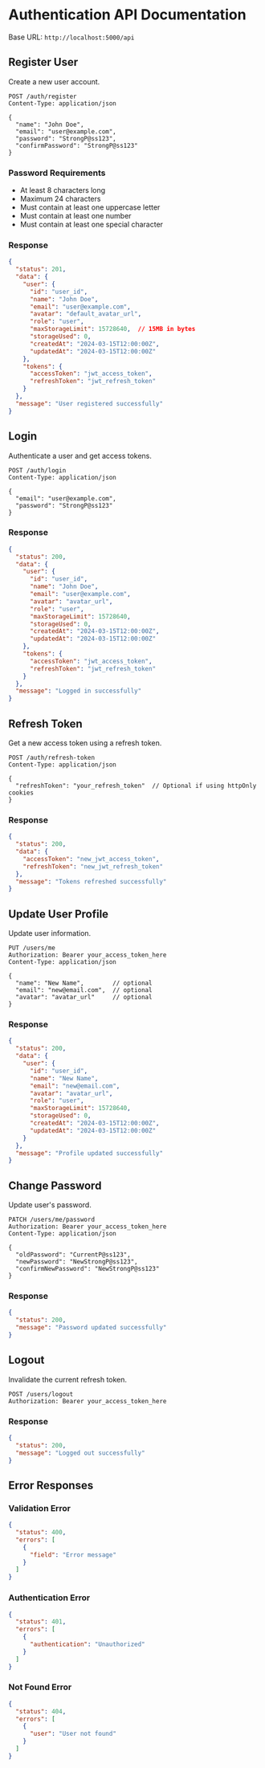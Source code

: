 # Authentication API Documentation

Base URL: `http://localhost:5000/api`

## Register User
Create a new user account.

```http
POST /auth/register
Content-Type: application/json

{
  "name": "John Doe",
  "email": "user@example.com",
  "password": "StrongP@ss123",
  "confirmPassword": "StrongP@ss123"
}
```

### Password Requirements
- At least 8 characters long
- Maximum 24 characters
- Must contain at least one uppercase letter
- Must contain at least one number
- Must contain at least one special character

### Response
```json
{
  "status": 201,
  "data": {
    "user": {
      "id": "user_id",
      "name": "John Doe",
      "email": "user@example.com",
      "avatar": "default_avatar_url",
      "role": "user",
      "maxStorageLimit": 15728640,  // 15MB in bytes
      "storageUsed": 0,
      "createdAt": "2024-03-15T12:00:00Z",
      "updatedAt": "2024-03-15T12:00:00Z"
    },
    "tokens": {
      "accessToken": "jwt_access_token",
      "refreshToken": "jwt_refresh_token"
    }
  },
  "message": "User registered successfully"
}
```

## Login
Authenticate a user and get access tokens.

```http
POST /auth/login
Content-Type: application/json

{
  "email": "user@example.com",
  "password": "StrongP@ss123"
}
```

### Response
```json
{
  "status": 200,
  "data": {
    "user": {
      "id": "user_id",
      "name": "John Doe",
      "email": "user@example.com",
      "avatar": "avatar_url",
      "role": "user",
      "maxStorageLimit": 15728640,
      "storageUsed": 0,
      "createdAt": "2024-03-15T12:00:00Z",
      "updatedAt": "2024-03-15T12:00:00Z"
    },
    "tokens": {
      "accessToken": "jwt_access_token",
      "refreshToken": "jwt_refresh_token"
    }
  },
  "message": "Logged in successfully"
}
```

## Refresh Token
Get a new access token using a refresh token.

```http
POST /auth/refresh-token
Content-Type: application/json

{
  "refreshToken": "your_refresh_token"  // Optional if using httpOnly cookies
}
```

### Response
```json
{
  "status": 200,
  "data": {
    "accessToken": "new_jwt_access_token",
    "refreshToken": "new_jwt_refresh_token"
  },
  "message": "Tokens refreshed successfully"
}
```

## Update User Profile
Update user information.

```http
PUT /users/me
Authorization: Bearer your_access_token_here
Content-Type: application/json

{
  "name": "New Name",        // optional
  "email": "new@email.com",  // optional
  "avatar": "avatar_url"     // optional
}
```

### Response
```json
{
  "status": 200,
  "data": {
    "user": {
      "id": "user_id",
      "name": "New Name",
      "email": "new@email.com",
      "avatar": "avatar_url",
      "role": "user",
      "maxStorageLimit": 15728640,
      "storageUsed": 0,
      "createdAt": "2024-03-15T12:00:00Z",
      "updatedAt": "2024-03-15T12:00:00Z"
    }
  },
  "message": "Profile updated successfully"
}
```

## Change Password
Update user's password.

```http
PATCH /users/me/password
Authorization: Bearer your_access_token_here
Content-Type: application/json

{
  "oldPassword": "CurrentP@ss123",
  "newPassword": "NewStrongP@ss123",
  "confirmNewPassword": "NewStrongP@ss123"
}
```

### Response
```json
{
  "status": 200,
  "message": "Password updated successfully"
}
```

## Logout
Invalidate the current refresh token.

```http
POST /users/logout
Authorization: Bearer your_access_token_here
```

### Response
```json
{
  "status": 200,
  "message": "Logged out successfully"
}
```

## Error Responses

### Validation Error
```json
{
  "status": 400,
  "errors": [
    {
      "field": "Error message"
    }
  ]
}
```

### Authentication Error
```json
{
  "status": 401,
  "errors": [
    {
      "authentication": "Unauthorized"
    }
  ]
}
```

### Not Found Error
```json
{
  "status": 404,
  "errors": [
    {
      "user": "User not found"
    }
  ]
}
``` 